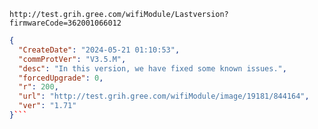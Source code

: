 `http://test.grih.gree.com/wifiModule/Lastversion?firmwareCode=362001066012`

```json
{
  "CreateDate": "2024-05-21 01:10:53",
  "commProtVer": "V3.5.M",
  "desc": "In this version, we have fixed some known issues.",
  "forcedUpgrade": 0,
  "r": 200,
  "url": "http://test.grih.gree.com/wifiModule/image/19181/844164",
  "ver": "1.71"
}```